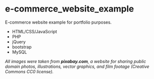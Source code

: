 # e-commerce_website_example
E-commerce website example for portfolio purposes. 

<ul>
  <li>HTML/CSS/JavaScript</li>
  <li>PHP</li>
  <li>jQuery</li>
  <li>bootstrap</li>
  <li>MySQL</li>
</ul>

<i>All images were taken from <b>pixabay.com</b>, a website for sharing public domain photos, illustrations, vector graphics, and film footage (Creative Commons CC0 license).</i>
